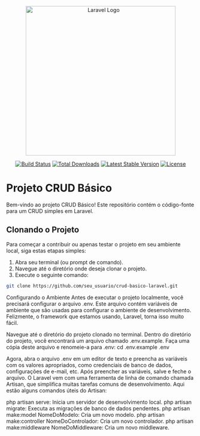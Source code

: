 <p align="center"><a href="https://laravel.com" target="_blank"><img src="https://raw.githubusercontent.com/laravel/art/master/logo-lockup/5%20SVG/2%20CMYK/1%20Full%20Color/laravel-logolockup-cmyk-red.svg" width="400" alt="Laravel Logo"></a></p>

<p align="center">
<a href="https://github.com/laravel/framework/actions"><img src="https://github.com/laravel/framework/workflows/tests/badge.svg" alt="Build Status"></a>
<a href="https://packagist.org/packages/laravel/framework"><img src="https://img.shields.io/packagist/dt/laravel/framework" alt="Total Downloads"></a>
<a href="https://packagist.org/packages/laravel/framework"><img src="https://img.shields.io/packagist/v/laravel/framework" alt="Latest Stable Version"></a>
<a href="https://packagist.org/packages/laravel/framework"><img src="https://img.shields.io/packagist/l/laravel/framework" alt="License"></a>
</p>

# Projeto CRUD Básico

Bem-vindo ao projeto CRUD Básico! Este repositório contém o código-fonte para um CRUD simples em Laravel.

## Clonando o Projeto

Para começar a contribuir ou apenas testar o projeto em seu ambiente local, siga estas etapas simples:

1. Abra seu terminal (ou prompt de comando).
2. Navegue até o diretório onde deseja clonar o projeto.
3. Execute o seguinte comando:
```bash
git clone https://github.com/seu_usuario/crud-basico-laravel.git

````
Configurando o Ambiente
Antes de executar o projeto localmente, você precisará configurar o arquivo .env. Este arquivo contém variáveis de ambiente que são usadas para configurar o ambiente de desenvolvimento. Felizmente, o framework que estamos usando, Laravel, torna isso muito fácil.

Navegue até o diretório do projeto clonado no terminal.
Dentro do diretório do projeto, você encontrará um arquivo chamado .env.example. Faça uma cópia deste arquivo e renomeie-a para .env:
cd .env.example .env

Agora, abra o arquivo .env em um editor de texto e preencha as variáveis ​​com os valores apropriados, como credenciais de banco de dados, configurações de e-mail, etc.
Após preencher as variáveis, salve e feche o arquivo.
O Laravel vem com uma ferramenta de linha de comando chamada Artisan, que simplifica muitas tarefas comuns de desenvolvimento. Aqui estão alguns comandos úteis do Artisan:

php artisan serve: Inicia um servidor de desenvolvimento local.
php artisan migrate: Executa as migrações de banco de dados pendentes.
php artisan make:model NomeDoModelo: Cria um novo modelo.
php artisan make:controller NomeDoControlador: Cria um novo controlador.
php artisan make:middleware NomeDoMiddleware: Cria um novo middleware.
